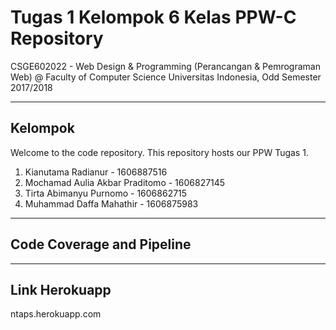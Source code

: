 # Tugas 1 Kelompok 6 Kelas PPW-C Repository

CSGE602022 - Web Design & Programming (Perancangan & Pemrograman Web) @
Faculty of Computer Science Universitas Indonesia, Odd Semester 2017/2018

* * *

## Kelompok

Welcome to the code repository.
This repository hosts our PPW Tugas 1.

1. Kianutama Radianur - 1606887516
2. Mochamad Aulia Akbar Praditomo - 1606827145
3. Tirta Abimanyu Purnomo - 1606862715
4. Muhammad Daffa Mahathir - 1606875983

* * *

## Code Coverage and Pipeline


* * *

## Link Herokuapp

ntaps.herokuapp.com
